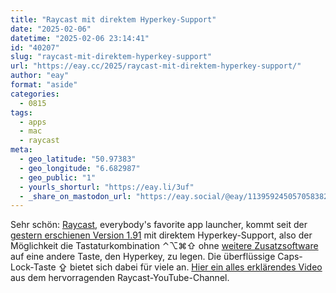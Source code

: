 ```yaml
---
title: "Raycast mit direktem Hyperkey-Support"
date: "2025-02-06"
datetime: "2025-02-06 23:14:41"
id: "40207"
slug: "raycast-mit-direktem-hyperkey-support"
url: "https://eay.cc/2025/raycast-mit-direktem-hyperkey-support/"
author: "eay"
format: "aside"
categories:
  - 0815
tags:
  - apps
  - mac
  - raycast
meta:
  - geo_latitude: "50.97383"
  - geo_longitude: "6.682987"
  - geo_public: "1"
  - yourls_shorturl: "https://eay.li/3uf"
  - _share_on_mastodon_url: "https://eay.social/@eay/113959245057058382"
---
```


Sehr schön: [Raycast](https://www.raycast.com/), everybody's favorite app launcher, kommt seit der [gestern erschienen Version 1.91](https://www.raycast.com/changelog/1-91-0) mit direktem Hyperkey-Support, also der Möglichkeit die Tastaturkombination ⌃⌥⌘⇧ ohne [weitere Zusatzsoftware](https://karabiner-elements.pqrs.org/) auf eine andere Taste, den Hyperkey, zu legen. Die überflüssige Caps-Lock-Taste ⇪ bietet sich dabei für viele an. [Hier ein alles erklärendes Video](https://youtu.be/3UaOst_nqu8) aus dem hervorragenden Raycast-YouTube-Channel.
